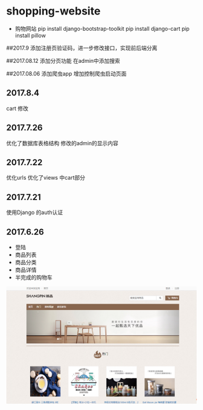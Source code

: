 ﻿# shopping-website
- 购物网站
    pip install django-bootstrap-toolkit
    pip install django-cart
    pip install pillow

##2017.9
添加注册页验证码，进一步修改接口，实现前后端分离

##2017.08.12
添加分页功能
在admin中添加搜索

##2017.08.06
添加爬虫app
增加控制爬虫启动页面

## 2017.8.4
cart 修改

## 2017.7.26
优化了数据库表格结构
修改的admin的显示内容

## 2017.7.22
优化urls
优化了views 中cart部分

## 2017.7.21
使用Django 的auth认证

## 2017.6.26
- 登陆
- 商品列表
- 商品分类
- 商品详情
- 半完成的购物车


![首页](首页.png)

